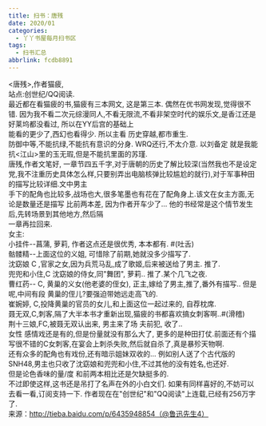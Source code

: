 ```yaml
---
title: 扫书：唐残
date: 2020/01
categories:
  - 丫丫书屋每月扫书区
tags:
  - 扫书汇总
abbrlink: fcdb8891
---
```



<唐残>,作者猫疲,  
站点:创世纪/QQ阅读.   
最近都在看猫疲的书,猫疲有三本网文, 这是第三本. 偶然在优书网发现,觉得很不错. 因为我不看二次元综漫同人,不看无限流,不看非架空时代的娱乐文,是香江还是好莱坞都没看过, 所以在YY后宫的基础上  
能看的更少了,西幻也看得少. 所以主看 历史穿越,都市重生.  
防御中等,不能抗绿,不能抗有意识的分身. WRQ还行,不太介意. 以刘备定 就是我能抗<江山>里的玉无瑕,但是不能抗里面的苏瑾.  
唐残,作者文笔好, 一章节四五千字,对于唐朝的历史了解比较深(当然我也不是设定党,我不注重历史具体怎么样,只要别弄出电脑核弹比较尴尬的就行),对于军事种田的描写比较详细.文中男主  
手下的配角也比较多,战场也大,很多笔墨也有花在了配角身上.该文在女主方面,无论是数量还是描写 比前两本差, 因为作者开车少了... 他的书经常是这个情节发生后,先转场景到其他地方,然后隔  
一章再拉回来.  
女主:  
小挂件--菖蒲, 萝莉, 作者这点还是很优秀, 本本都有. #(吐舌)   
骷髅精--上面这位的义姐, 可惜除了前期,她就没多少描写了.  
沈窈娘 C ,官家之女,因为兵荒马乱,成了歌姬,后来被送给了男主. 推了.  
兜兜和小住,C 沈窈娘的侍女,同"舞团", 萝莉.. 推了.某个几飞之夜.  
曹红药-- C, 黄巢的义女(他老婆的侄女), 正主,嫁给了男主,推了,番外有描写.. 但是呢,中间有段 黄巢的侄儿?要强迫带她远走高飞的.  
崔婉婷, C,投降黄巢的官员的女儿,和上面这位一起过来的, 自荐枕席.  
聂无双,C,刺客,隔了大半本书才重新出现,猫疲的书都喜欢搞女刺客啊..#(滑稽)    
荆十三娘,FC,被聂无双认出来, 男主来了场 夫前犯, 收了..  
女性 感情戏还是有的,但是份量就没有那么大了, 更多的是种田打仗.前面还有个描写很不错的C女刺客,在宴会上刺杀失败,然后就自杀了,真是暴殄天物啊.  
还有众多的配角也有戏份,还有暗示姐妹双收的... 例如别人送了个古代版的SNH48,男主也只收了沈窈娘和兜兜和小住,不过其他的没有姓名,也还好.  
但是论色香味的量/度 和前两本相比还是欠缺挺多的.  
不过即使这样,这书还是吊打了名声在外的小白文们. 如果有同样喜好的,不妨可以去看一看,订阅支持一下. 作者现在在"创世纪"和"QQ阅读"上连载,已经有256万字了.  
来源：http://tieba.baidu.com/p/6435948854（@鲁迅先生4）  
